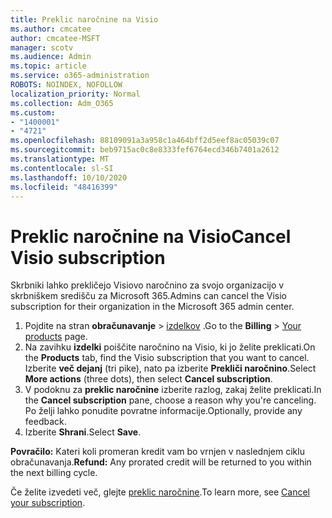 ```yaml
---
title: Preklic naročnine na Visio
ms.author: cmcatee
author: cmcatee-MSFT
manager: scotv
ms.audience: Admin
ms.topic: article
ms.service: o365-administration
ROBOTS: NOINDEX, NOFOLLOW
localization_priority: Normal
ms.collection: Adm_O365
ms.custom:
- "1400001"
- "4721"
ms.openlocfilehash: 88109091a3a958c1a464bff2d5eef8ac05039c07
ms.sourcegitcommit: beb9715ac0c8e8333fef6764ecd346b7401a2612
ms.translationtype: MT
ms.contentlocale: sl-SI
ms.lasthandoff: 10/10/2020
ms.locfileid: "48416399"
---
```

# <a name="cancel-visio-subscription"></a><span data-ttu-id="76faa-102">Preklic naročnine na Visio</span><span class="sxs-lookup"><span data-stu-id="76faa-102">Cancel Visio subscription</span></span>

<span data-ttu-id="76faa-103">Skrbniki lahko prekličejo Visiovo naročnino za svojo organizacijo v skrbniškem središču za Microsoft 365.</span><span class="sxs-lookup"><span data-stu-id="76faa-103">Admins can cancel the Visio subscription for their organization in the Microsoft 365 admin center.</span></span>

1. <span data-ttu-id="76faa-104">Pojdite na stran **obračunavanje** \> [izdelkov](https://go.microsoft.com/fwlink/p/?linkid=842054) .</span><span class="sxs-lookup"><span data-stu-id="76faa-104">Go to the **Billing** \> [Your products](https://go.microsoft.com/fwlink/p/?linkid=842054) page.</span></span>
2. <span data-ttu-id="76faa-105">Na zavihku **izdelki** poiščite naročnino na Visio, ki jo želite preklicati.</span><span class="sxs-lookup"><span data-stu-id="76faa-105">On the **Products** tab, find the Visio subscription that you want to cancel.</span></span> <span data-ttu-id="76faa-106">Izberite **več dejanj** (tri pike), nato pa izberite **Prekliči naročnino**.</span><span class="sxs-lookup"><span data-stu-id="76faa-106">Select **More actions** (three dots), then select **Cancel subscription**.</span></span>
3. <span data-ttu-id="76faa-107">V podoknu za **preklic naročnine** izberite razlog, zakaj želite preklicati.</span><span class="sxs-lookup"><span data-stu-id="76faa-107">In the **Cancel subscription** pane, choose a reason why you're canceling.</span></span> <span data-ttu-id="76faa-108">Po želji lahko ponudite povratne informacije.</span><span class="sxs-lookup"><span data-stu-id="76faa-108">Optionally, provide any feedback.</span></span>
4. <span data-ttu-id="76faa-109">Izberite **Shrani**.</span><span class="sxs-lookup"><span data-stu-id="76faa-109">Select **Save**.</span></span>

<span data-ttu-id="76faa-110">**Povračilo:** Kateri koli promeran kredit vam bo vrnjen v naslednjem ciklu obračunavanja.</span><span class="sxs-lookup"><span data-stu-id="76faa-110">**Refund:** Any prorated credit will be returned to you within the next billing cycle.</span></span>

<span data-ttu-id="76faa-111">Če želite izvedeti več, glejte [preklic naročnine](https://docs.microsoft.com/microsoft-365/commerce/subscriptions/cancel-your-subscription).</span><span class="sxs-lookup"><span data-stu-id="76faa-111">To learn more, see [Cancel your subscription](https://docs.microsoft.com/microsoft-365/commerce/subscriptions/cancel-your-subscription).</span></span>